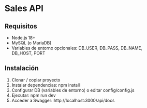 # Sales API

## Requisitos
- Node.js 18+
- MySQL (o MariaDB)
- Variables de entorno opcionales: DB_USER, DB_PASS, DB_NAME, DB_HOST, PORT

## Instalación
1. Clonar / copiar proyecto
2. Instalar dependencias:
   npm install
3. Configurar DB (variables de entorno) o editar config/config.js
4. Ejecutar:
   npm run dev
5. Acceder a Swagger:
   http://localhost:3000/api/docs
